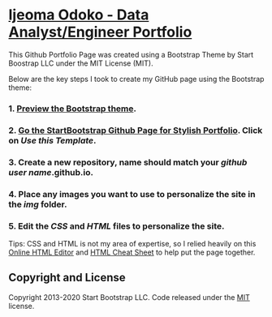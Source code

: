 # [Ijeoma Odoko - Data Analyst/Engineer Portfolio](https://ijeomaodoko.github.io/)

This Github Portfolio Page was created using a Bootstrap Theme by Start Boostrap LLC under the MIT License (MIT).

Below are the key steps I took to create my GitHub page using the Bootstrap theme: 

### 1. [Preview the Bootstrap theme](https://startbootstrap.com/themes/stylish-portfolio/).

### 2. [Go the StartBootstrap Github Page for Stylish Portfolio](https://github.com/StartBootstrap/startbootstrap-stylish-portfolio). Click on *Use this Template*.
  
### 3. Create a new repository, name should match your *github user name*.github.io. 

### 4. Place any images you want to use to personalize the site in the *img* folder. 

### 5. Edit the *CSS* and *HTML* files to personalize the site. 

Tips: CSS and HTML is not my area of expertise, so I relied heavily on this [Online HTML Editor](https://html-online.com/editor/) and [HTML Cheat Sheet](https://htmlcheatsheet.com/) to help put the page together. 

## Copyright and License

Copyright 2013-2020 Start Bootstrap LLC. Code released under the [MIT](https://github.com/StartBootstrap/startbootstrap-stylish-portfolio/blob/gh-pages/LICENSE) license.

